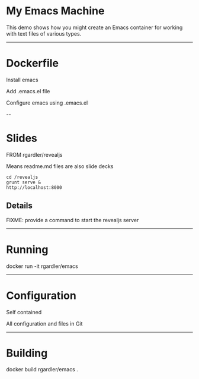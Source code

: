 # My Emacs Machine

This demo shows how you might create an Emacs container for working
with text files of various types.

---

# Dockerfile

Install emacs

Add .emacs.el file

Configure emacs using .emacs.el

--

# Slides

FROM rgardler/revealjs

Means readme.md files are also slide decks

```
cd /revealjs
grunt serve &
http://localhost:8000
```

## Details

FIXME: provide a command to start the revealjs server

---

# Running

docker run -it rgardler/emacs

---

# Configuration

Self contained

All configuration and files in Git

---

# Building

docker build rgardler/emacs .




